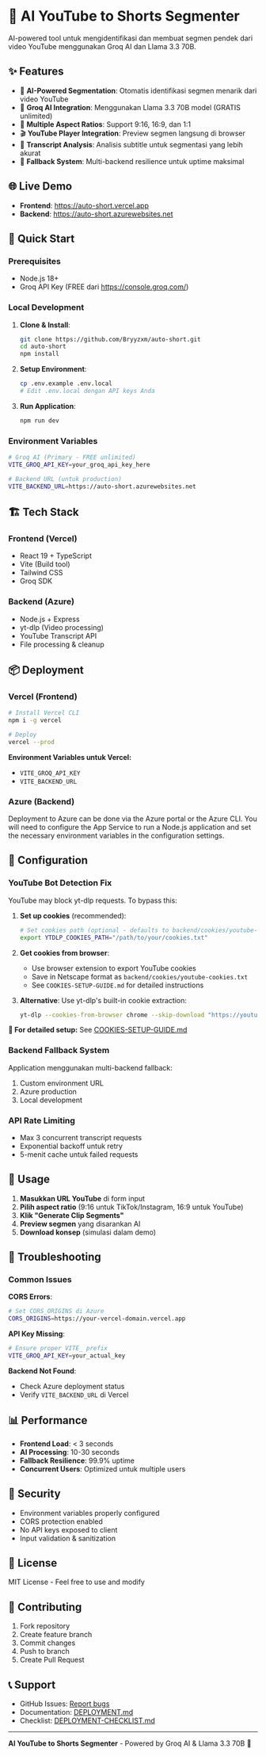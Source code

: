 # 🤖 AI YouTube to Shorts Segmenter

AI-powered tool untuk mengidentifikasi dan membuat segmen pendek dari video YouTube menggunakan Groq AI dan Llama 3.3 70B.

## ✨ Features

- 🎯 **AI-Powered Segmentation**: Otomatis identifikasi segmen menarik dari video YouTube
- 🚀 **Groq AI Integration**: Menggunakan Llama 3.3 70B model (GRATIS unlimited)
- 📱 **Multiple Aspect Ratios**: Support 9:16, 16:9, dan 1:1
- 🎬 **YouTube Player Integration**: Preview segmen langsung di browser
- 📝 **Transcript Analysis**: Analisis subtitle untuk segmentasi yang lebih akurat
- 🔄 **Fallback System**: Multi-backend resilience untuk uptime maksimal

## 🌐 Live Demo

- **Frontend**: https://auto-short.vercel.app
- **Backend**: https://auto-short.azurewebsites.net

## 🚀 Quick Start

### **Prerequisites**

- Node.js 18+
- Groq API Key (FREE dari https://console.groq.com/)

### **Local Development**

1. **Clone & Install**:

   ```bash
   git clone https://github.com/Bryyzxm/auto-short.git
   cd auto-short
   npm install
   ```

2. **Setup Environment**:

   ```bash
   cp .env.example .env.local
   # Edit .env.local dengan API keys Anda
   ```

3. **Run Application**:
   ```bash
   npm run dev
   ```

### **Environment Variables**

```bash
# Groq AI (Primary - FREE unlimited)
VITE_GROQ_API_KEY=your_groq_api_key_here

# Backend URL (untuk production)
VITE_BACKEND_URL=https://auto-short.azurewebsites.net
```

## 🏗️ Tech Stack

### **Frontend (Vercel)**

- React 19 + TypeScript
- Vite (Build tool)
- Tailwind CSS
- Groq SDK

### **Backend (Azure)**

- Node.js + Express
- yt-dlp (Video processing)
- YouTube Transcript API
- File processing & cleanup

## 📦 Deployment

### **Vercel (Frontend)**

```bash
# Install Vercel CLI
npm i -g vercel

# Deploy
vercel --prod
```

**Environment Variables untuk Vercel:**

- `VITE_GROQ_API_KEY`
- `VITE_BACKEND_URL`

### **Azure (Backend)**

Deployment to Azure can be done via the Azure portal or the Azure CLI. You will need to configure the App Service to run a Node.js application and set the necessary environment variables in the configuration settings.

## 🔧 Configuration

### **YouTube Bot Detection Fix**

YouTube may block yt-dlp requests. To bypass this:

1. **Set up cookies** (recommended):

   ```bash
   # Set cookies path (optional - defaults to backend/cookies/youtube-cookies.txt)
   export YTDLP_COOKIES_PATH="/path/to/your/cookies.txt"
   ```

2. **Get cookies from browser**:

   - Use browser extension to export YouTube cookies
   - Save in Netscape format as `backend/cookies/youtube-cookies.txt`
   - See `COOKIES-SETUP-GUIDE.md` for detailed instructions

3. **Alternative**: Use yt-dlp's built-in cookie extraction:
   ```bash
   yt-dlp --cookies-from-browser chrome --skip-download "https://youtube.com/watch?v=test"
   ```

**📖 For detailed setup:** See [COOKIES-SETUP-GUIDE.md](./COOKIES-SETUP-GUIDE.md)

### **Backend Fallback System**

Application menggunakan multi-backend fallback:

1. Custom environment URL
2. Azure production
3. Local development

### **API Rate Limiting**

- Max 3 concurrent transcript requests
- Exponential backoff untuk retry
- 5-menit cache untuk failed requests

## 📝 Usage

1. **Masukkan URL YouTube** di form input
2. **Pilih aspect ratio** (9:16 untuk TikTok/Instagram, 16:9 untuk YouTube)
3. **Klik "Generate Clip Segments"**
4. **Preview segmen** yang disarankan AI
5. **Download konsep** (simulasi dalam demo)

## 🐛 Troubleshooting

### **Common Issues**

**CORS Errors**:

```bash
# Set CORS_ORIGINS di Azure
CORS_ORIGINS=https://your-vercel-domain.vercel.app
```

**API Key Missing**:

```bash
# Ensure proper VITE_ prefix
VITE_GROQ_API_KEY=your_actual_key
```

**Backend Not Found**:

- Check Azure deployment status
- Verify `VITE_BACKEND_URL` di Vercel

## 📊 Performance

- **Frontend Load**: < 3 seconds
- **AI Processing**: 10-30 seconds
- **Fallback Resilience**: 99.9% uptime
- **Concurrent Users**: Optimized untuk multiple users

## 🔐 Security

- Environment variables properly configured
- CORS protection enabled
- No API keys exposed to client
- Input validation & sanitization

## 📄 License

MIT License - Feel free to use and modify

## 🤝 Contributing

1. Fork repository
2. Create feature branch
3. Commit changes
4. Push to branch
5. Create Pull Request

## 📞 Support

- GitHub Issues: [Report bugs](https://github.com/Bryyzxm/auto-short/issues)
- Documentation: [DEPLOYMENT.md](./DEPLOYMENT.md)
- Checklist: [DEPLOYMENT-CHECKLIST.md](./DEPLOYMENT-CHECKLIST.md)

---

**AI YouTube to Shorts Segmenter** - Powered by Groq AI & Llama 3.3 70B 🚀
